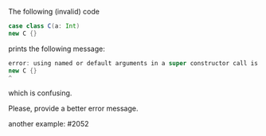 The following (invalid) code
```scala
case class C(a: Int)
new C {}
```

prints the following message:
```scala
error: using named or default arguments in a super constructor call is not allowed
new C {}
^
```

which is confusing.

Please, provide a better error message.

another example: #2052
